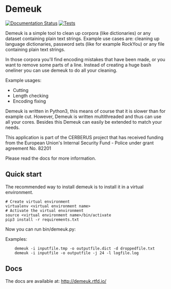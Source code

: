 # Demeuk
[![Documentation Status](https://readthedocs.org/projects/demeuk/badge/?version=latest)](https://demeuk.readthedocs.io/en/latest/?badge=latest) [![Tests](https://github.com/NetherlandsForensicInstitute/demeuk/actions/workflows/test.yml/badge.svg)](https://github.com/NetherlandsForensicInstitute/demeuk/actions/workflows/test.yml)

Demeuk is a simple tool to clean up corpora (like dictionaries) or any dataset
containing plain text strings. Example use cases are: cleaning up language dictionaries,
password sets (like for example RockYou) or any file containing plain text strings.

In those corpora you'll find encoding mistakes that have been made, or you want to remove some parts
of a line. Instead of creating a huge bash oneliner you can use demeuk to do all your cleaning.

Example usages:
 - Cutting
 - Length checking
 - Encoding fixing

Demeuk is written in Python3, this means of course that it is slower than for example cut.
However, Demeuk is written multithreaded and thus can use all your cores. Besides this Demeuk
can easily be extended to match your needs.

This application is part of the CERBERUS project that has received
funding from the European Union's Internal Security Fund - Police under
grant agreement No. 82201

Please read the docs for more information.

## Quick start
The recommended way to install demeuk is to install it in a virtual
environment.

```
# Create virtual environment
virtualenv <virtual environment name>
# Activate the virtual environment
source <virtual environment name>/bin/activate
pip3 install -r requirements.txt
```

Now you can run bin/demeuk.py:

Examples:
```
    demeuk -i inputfile.tmp -o outputfile.dict -d droppedfile.txt
    demeuk -i inputfile -o outputfile -j 24 -l logfile.log
```

## Docs
The docs are available at: <http://demeuk.rtfd.io/>
